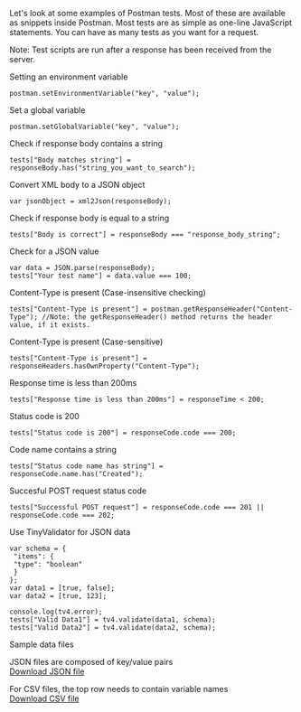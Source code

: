 Let's look at some examples of Postman tests. Most of these are available as snippets inside Postman. Most
tests are as simple as one-line JavaScript statements. You can have as many tests as you want for a request.

Note: Test scripts are run after a response has been received from the server.

Setting an environment variable

    postman.setEnvironmentVariable("key", "value");

Set a global variable

    postman.setGlobalVariable("key", "value"); 

Check if response body contains a string

    tests["Body matches string"] = responseBody.has("string_you_want_to_search");

Convert XML body to a JSON object

    var jsonObject = xml2Json(responseBody);

Check if response body is equal to a string

    tests["Body is correct"] = responseBody === "response_body_string";

Check for a JSON value

    var data = JSON.parse(responseBody);
    tests["Your test name"] = data.value === 100;

Content-Type is present (Case-insensitive checking)

    tests["Content-Type is present"] = postman.getResponseHeader("Content-Type"); //Note: the getResponseHeader() method returns the header value, if it exists.

Content-Type is present (Case-sensitive)

    tests["Content-Type is present"] = responseHeaders.hasOwnProperty("Content-Type");

Response time is less than 200ms

    tests["Response time is less than 200ms"] = responseTime < 200;

Status code is 200

    tests["Status code is 200"] = responseCode.code === 200;

Code name contains a string

    tests["Status code name has string"] = responseCode.name.has("Created");

Succesful POST request status code

    tests["Successful POST request"] = responseCode.code === 201 || responseCode.code === 202;

Use TinyValidator for JSON data

    var schema = {
     "items": {
     "type": "boolean"
     }
    };
    var data1 = [true, false];
    var data2 = [true, 123];
    
    console.log(tv4.error);
    tests["Valid Data1"] = tv4.validate(data1, schema);
    tests["Valid Data2"] = tv4.validate(data2, schema);

Sample data files

JSON files are composed of key/value pairs  
[Download JSON file][0]  

For CSV files, the top row needs to contain variable names  
[Download CSV file][1]  


[0]: http://www.getpostman.com/samples/test_data_file.json
[1]: http://www.getpostman.com/samples/test_data_file.csv